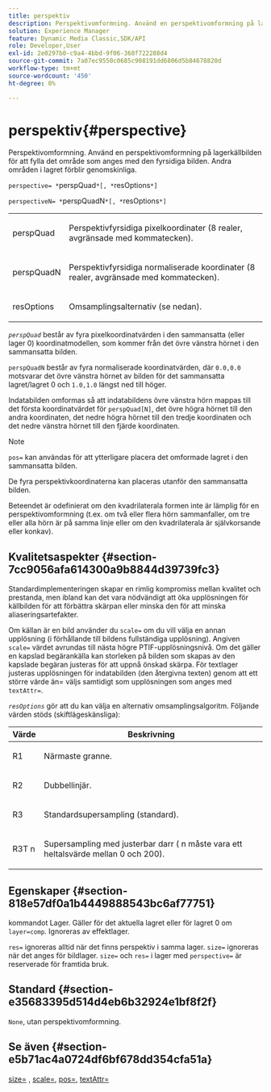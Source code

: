 ```yaml
---
title: perspektiv
description: Perspektivomformning. Använd en perspektivomformning på lagerkällbilden för att fylla det område som anges med den fyrsidiga bilden. Andra områden i lagret förblir genomskinliga.
solution: Experience Manager
feature: Dynamic Media Classic,SDK/API
role: Developer,User
exl-id: 2e0297b0-c9a4-4bbd-9f06-368f722288d4
source-git-commit: 7a07ec9550c0685c908191dd6806d5b84678820d
workflow-type: tm+mt
source-wordcount: '450'
ht-degree: 0%

---
```


# perspektiv{#perspective}

Perspektivomformning. Använd en perspektivomformning på lagerkällbilden för att fylla det område som anges med den fyrsidiga bilden. Andra områden i lagret förblir genomskinliga.

`perspective= *`perspQuad`*[, *`resOptions`*]`

`perspectiveN= *`perspQuadN`*[, *`resOptions`*]`

<table id="simpletable_4BD38BBF53964F7D97B9E58914C97B3F"> 
 <tr class="strow"> 
  <td class="stentry"> <p><span class="varname"> perspQuad</span> </p></td> 
  <td class="stentry"> <p>Perspektivfyrsidiga pixelkoordinater (8 realer, avgränsade med kommatecken). </p></td> 
 </tr> 
 <tr class="strow"> 
  <td class="stentry"> <p><span class="varname"> perspQuadN</span> </p></td> 
  <td class="stentry"> <p>Perspektivfyrsidiga normaliserade koordinater (8 realer, avgränsade med kommatecken). </p></td> 
 </tr> 
 <tr class="strow"> 
  <td class="stentry"> <p><span class="varname"> resOptions</span> </p></td> 
  <td class="stentry"> <p>Omsamplingsalternativ (se nedan). </p></td> 
 </tr> 
</table>

*`perspQuad`* består av fyra pixelkoordinatvärden i den sammansatta (eller lager 0) koordinatmodellen, som kommer från det övre vänstra hörnet i den sammansatta bilden.

`perspQuadN` består av fyra normaliserade koordinatvärden, där `0.0,0.0` motsvarar det övre vänstra hörnet av bilden för det sammansatta lagret/lagret 0 och `1.0,1.0` längst ned till höger.

Indatabilden omformas så att indatabildens övre vänstra hörn mappas till det första koordinatvärdet för `perspQuad[N]`, det övre högra hörnet till den andra koordinaten, det nedre högra hörnet till den tredje koordinaten och det nedre vänstra hörnet till den fjärde koordinaten.

>[!NOTE]
>
>`pos=` kan användas för att ytterligare placera det omformade lagret i den sammansatta bilden.

De fyra perspektivkoordinaterna kan placeras utanför den sammansatta bilden.

Beteendet är odefinierat om den kvadrilaterala formen inte är lämplig för en perspektivomformning (t.ex. om två eller flera hörn sammanfaller, om tre eller alla hörn är på samma linje eller om den kvadrilaterala är självkorsande eller konkav).

## Kvalitetsaspekter {#section-7cc9056afa614300a9b8844d39739fc3}

Standardimplementeringen skapar en rimlig kompromiss mellan kvalitet och prestanda, men ibland kan det vara nödvändigt att öka upplösningen för källbilden för att förbättra skärpan eller minska den för att minska aliaseringsartefakter.

Om källan är en bild använder du `scale=` om du vill välja en annan upplösning (i förhållande till bildens fullständiga upplösning). Angiven `scale=` värdet avrundas till nästa högre PTIF-upplösningsnivå. Om det gäller en kapslad begärankälla kan storleken på bilden som skapas av den kapslade begäran justeras för att uppnå önskad skärpa. För textlager justeras upplösningen för indatabilden (den återgivna texten) genom att ett större värde än= väljs samtidigt som upplösningen som anges med `textAttr=`.

*`resOptions`* gör att du kan välja en alternativ omsamplingsalgoritm. Följande värden stöds (skiftlägeskänsliga):

<table id="table_0F20007986324E228096888ED37219C0"> 
 <thead> 
  <tr> 
   <th class="entry"> <b> Värde</b> </th> 
   <th class="entry"> <b> Beskrivning</b> </th> 
  </tr> 
 </thead>
 <tbody> 
  <tr> 
   <td> <p> <span class="codeph"> R1</span> </p> </td> 
   <td> <p> Närmaste granne. </p> </td> 
  </tr> 
  <tr> 
   <td> <p> <span class="codeph"> R2</span> </p> </td> 
   <td> <p> Dubbellinjär. </p> </td> 
  </tr> 
  <tr> 
   <td> <p> <span class="codeph"> R3</span> </p> </td> 
   <td> <p> Standardsupersampling (standard). </p> </td> 
  </tr> 
  <tr> 
   <td> <p> <span class="codeph">R3T<span class="varname"> n</span></span> </p> </td> 
   <td> <p> Supersampling med justerbar darr (<span class="varname"> n</span> måste vara ett heltalsvärde mellan 0 och 200). </p> </td> 
  </tr> 
 </tbody> 
</table>

## Egenskaper {#section-818e57df0a1b4449888543bc6af77751}

kommandot Lager. Gäller för det aktuella lagret eller för lagret 0 om `layer=comp`. Ignoreras av effektlager.

`res=` ignoreras alltid när det finns perspektiv i samma lager. `size=` ignoreras när det anges för bildlager. `size=` och `res=` i lager med `perspective=` är reserverade för framtida bruk.

## Standard {#section-e35683395d514d4eb6b32924e1bf8f2f}

`None`, utan perspektivomformning.

## Se även {#section-e5b71ac4a0724df6bf678dd354cfa51a}

[size=](../../../../../is-api/http-ref/image-serving-api-ref/c-http-protocol-reference/c-data-types/r-size.md#reference-04d383f32c7b4003bed9978cb854747b) , [scale=](../../../../../is-api/http-ref/image-serving-api-ref/c-http-protocol-reference/c-command-reference/r-is-http-scale.md#reference-098c30cea1764f189e6f7c7e400cc065), [pos=](../../../../../is-api/http-ref/image-serving-api-ref/c-http-protocol-reference/c-command-reference/r-pos.md#reference-65de948f4b404f1182b22119ca332143), [textAttr=](../../../../../is-api/http-ref/image-serving-api-ref/c-http-protocol-reference/c-command-reference/r-textattr.md#reference-ff00484fa3244286abeff34911f7ec0d)
